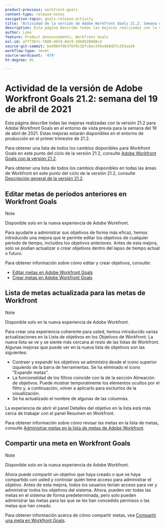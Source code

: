 ```yaml
---
product-previous: workfront-goals
content-type: release-notes
navigation-topic: goals-release-activity
title: "Actividad de la versión de Adobe Workfront Goals 21.2: Semana del 19 de abril de 2021"
description: Esta página describe todas las mejoras realizadas con la versión 21.2 para Adobe Workfront Goals en el entorno de vista previa para la semana del 19 de abril de 2021. Estas mejoras estarán disponibles en el entorno de producción en el primer trimestre de 21.2.
author: Luke
feature: Product Announcements, Workfront Goals
exl-id: afff3bfc-f888-46fd-8dc9-18b89289d8cd
source-git-commit: be4904f0b37870c1bfc8ec345e468d5fc283aa36
workflow-type: tm+mt
source-wordcount: '479'
ht-degree: 0%

---
```


# Actividad de la versión de Adobe Workfront Goals 21.2: semana del 19 de abril de 2021

Esta página describe todas las mejoras realizadas con la versión 21.2 para Adobe Workfront Goals en el entorno de vista previa para la semana del 19 de abril de 2021. Estas mejoras estarán disponibles en el entorno de producción en el primer trimestre de 21.2.

Para obtener una lista de todos los cambios disponibles para Workfront Goals en este punto del ciclo de la versión 21.2, consulte [Adobe Workfront Goals con la versión 21.2](../../../../product-announcements/product-releases/goals-release-activity/goals-21.2-release/goals-release-21-2.md).

Para obtener una lista de todos los cambios disponibles en todas las áreas de Workfront en este punto del ciclo de la versión 21.2, consulte [Descripción general de la versión 21.2](../../../../product-announcements/product-releases/21.2-release-activity/21-2-release-overview.md).

## Editar metas de períodos anteriores en Workfront Goals

>[!NOTE]
>
>Disponible solo en la nueva experiencia de Adobe Workfront.

Para ayudarle a administrar sus objetivos de forma más eficaz, hemos introducido una mejora que le permite editar los objetivos de cualquier período de tiempo, incluidos los objetivos anteriores. Antes de esta mejora, solo se podían actualizar o crear objetivos dentro del lapso de tiempo actual o futuro.

Para obtener información sobre cómo editar y crear objetivos, consulte:

* [Editar metas en Adobe Workfront Goals](../../../../workfront-goals/goal-management/edit-goals.md)
* [Crear metas en Adobe Workfront Goals](../../../../workfront-goals/goal-management/create-goals.md)

## Lista de metas actualizada para las metas de Workfront

>[!NOTE]
>
>Disponible solo en la nueva experiencia de Adobe Workfront.

Para crear una experiencia coherente para usted, hemos introducido varias actualizaciones en la Lista de objetivos en los Objetivos de Workfront. La nueva lista se ve y se siente más cercana al resto de las listas de Workfront. Algunas mejoras que puede ver en la nueva lista de objetivos son las siguientes:

* Contraer y expandir los objetivos se administra desde el icono superior izquierdo de la barra de herramientas. Se ha eliminado el icono &quot;Expandir metas&quot;.
* La funcionalidad de los filtros coincide con la de la sección Alineación de objetivos. Puede mostrar temporalmente los elementos ocultos por el filtro y, a continuación, volver a aplicarlo para excluirlos de la visualización.
* Se ha actualizado el nombre de algunas de las columnas.

La experiencia de abrir el panel Detalles del objetivo en la lista está más cerca de trabajar con el panel Resumen en Workfront.

Para obtener información sobre cómo revisar las metas en la lista de metas, consulte [Administrar metas en la lista de metas de Adobe Workfront](../../../../workfront-goals/goal-review-and-workfront-goals-sections/manage-goals-in-goal-list.md).

## Compartir una meta en Workfront Goals

>[!NOTE]
>
>Disponible solo en la nueva experiencia de Adobe Workfront.

Ahora puede compartir un objetivo que haya creado o que se haya compartido con usted y controlar quién tiene acceso para administrar el objetivo. Antes de esta mejora, todos los usuarios tenían acceso para ver y administrar todos los objetivos del sistema. Ahora, pueden ver todas las metas en el sistema de forma predeterminada, pero solo pueden administrar las metas para las que se les han concedido permisos o las metas que han creado.

Para obtener información acerca de cómo compartir metas, vea [Compartir una meta en Workfront Goals](../../../../workfront-goals/workfront-goals-settings/share-a-goal.md).


